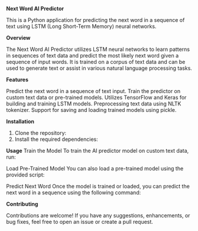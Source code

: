 **Next Word AI Predictor**


This is a Python application for predicting the next word in a sequence of text using LSTM (Long Short-Term Memory) neural networks.

**Overview**


The Next Word AI Predictor utilizes LSTM neural networks to learn patterns in sequences of text data and predict the most likely next word given a sequence of input words. It is trained on a corpus of text data and can be used to generate text or assist in various natural language processing tasks.

**Features**

Predict the next word in a sequence of text input.
Train the predictor on custom text data or pre-trained models.
Utilizes TensorFlow and Keras for building and training LSTM models.
Preprocessing text data using NLTK tokenizer.
Support for saving and loading trained models using pickle.

**Installation**

1. Clone the repository:
2. Install the required dependencies:


**Usage**
Train the Model
To train the AI predictor model on custom text data, run:


Load Pre-Trained Model
You can also load a pre-trained model using the provided script:

Predict Next Word
Once the model is trained or loaded, you can predict the next word in a sequence using the following command:


**Contributing**


Contributions are welcome! If you have any suggestions, enhancements, or bug fixes, feel free to open an issue or create a pull request.




